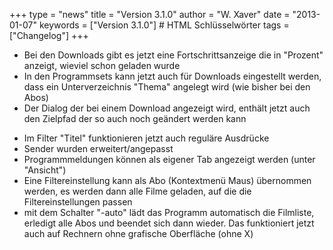 +++
type = "news"
title = "Version 3.1.0"
author = "W. Xaver"
date = "2013-01-07"
keywords = ["Version 3.1.0"] # HTML Schlüsselwörter
tags = ["Changelog"]
+++

- Bei den Downloads gibt es jetzt eine Fortschrittsanzeige die in "Prozent" anzeigt, wieviel schon geladen wurde
- In den Programmsets kann jetzt auch für Downloads eingestellt werden, dass ein Unterverzeichnis "Thema" angelegt wird (wie bisher bei den Abos)
- Der Dialog der bei einem Download angezeigt wird, enthält jetzt auch den Zielpfad der so auch noch geändert werden kann
<!--more-->
- Im Filter "Titel" funktionieren jetzt auch reguläre Ausdrücke
- Sender wurden erweitert/angepasst
- Programmmeldungen können als eigener Tab angezeigt werden (unter "Ansicht")
- Eine Filtereinstellung kann als Abo (Kontextmenü Maus) übernommen werden, es werden dann alle Filme geladen, auf die die Filtereinstellungen passen
- mit dem Schalter "-auto" lädt das Programm automatisch die Filmliste, erledigt alle Abos und beendet sich dann wieder. Das funktioniert jetzt auch auf Rechnern ohne grafische Oberfläche (ohne X)
